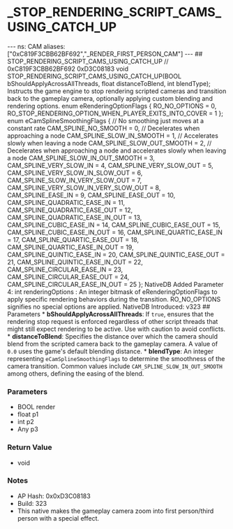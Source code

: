 # _STOP_RENDERING_SCRIPT_CAMS_USING_CATCH_UP

--- ns: CAM aliases: ["0xC819F3CBB62BF692","_RENDER_FIRST_PERSON_CAM"] --- ## STOP_RENDERING_SCRIPT_CAMS_USING_CATCH_UP  // 0xC819F3CBB62BF692 0xD3C08183 void STOP_RENDERING_SCRIPT_CAMS_USING_CATCH_UP(BOOL bShouldApplyAcrossAllThreads, float distanceToBlend, int blendType);  Instructs the game engine to stop rendering scripted cameras and transition back to the gameplay camera, optionally applying custom blending and rendering options.  enum eRenderingOptionFlags { RO_NO_OPTIONS = 0, RO_STOP_RENDERING_OPTION_WHEN_PLAYER_EXITS_INTO_COVER = 1 };  enum eCamSplineSmoothingFlags { // No smoothing just moves at a constant rate CAM_SPLINE_NO_SMOOTH = 0, // Decelerates when approaching a node CAM_SPLINE_SLOW_IN_SMOOTH = 1, // Accelerates slowly when leaving a node CAM_SPLINE_SLOW_OUT_SMOOTH = 2, // Decelerates when approaching a node and accelerates slowly when leaving a node CAM_SPLINE_SLOW_IN_OUT_SMOOTH = 3, CAM_SPLINE_VERY_SLOW_IN = 4, CAM_SPLINE_VERY_SLOW_OUT = 5, CAM_SPLINE_VERY_SLOW_IN_SLOW_OUT = 6, CAM_SPLINE_SLOW_IN_VERY_SLOW_OUT = 7, CAM_SPLINE_VERY_SLOW_IN_VERY_SLOW_OUT = 8, CAM_SPLINE_EASE_IN = 9, CAM_SPLINE_EASE_OUT = 10, CAM_SPLINE_QUADRATIC_EASE_IN = 11, CAM_SPLINE_QUADRATIC_EASE_OUT = 12, CAM_SPLINE_QUADRATIC_EASE_IN_OUT = 13, CAM_SPLINE_CUBIC_EASE_IN = 14, CAM_SPLINE_CUBIC_EASE_OUT = 15, CAM_SPLINE_CUBIC_EASE_IN_OUT = 16, CAM_SPLINE_QUARTIC_EASE_IN = 17, CAM_SPLINE_QUARTIC_EASE_OUT = 18, CAM_SPLINE_QUARTIC_EASE_IN_OUT = 19, CAM_SPLINE_QUINTIC_EASE_IN = 20, CAM_SPLINE_QUINTIC_EASE_OUT = 21, CAM_SPLINE_QUINTIC_EASE_IN_OUT = 22, CAM_SPLINE_CIRCULAR_EASE_IN = 23, CAM_SPLINE_CIRCULAR_EASE_OUT = 24, CAM_SPLINE_CIRCULAR_EASE_IN_OUT = 25 };  NativeDB Added Parameter 4: int renderingOptions : An integer bitmask of eRenderingOptionFlags to apply specific rendering behaviors during the transition. RO_NO_OPTIONS signifies no special options are applied.  NativeDB Introduced: v323  ## Parameters * **bShouldApplyAcrossAllThreads**: If `true`, ensures that the rendering stop request is enforced regardless of other script threads that might still expect rendering to be active. Use with caution to avoid conflicts. * **distanceToBlend**: Specifies the distance over which the camera should blend from the scripted camera back to the gameplay camera. A value of `0.0` uses the game's default blending distance. * **blendType**: An integer representing `eCamSplineSmoothingFlags` to determine the smoothness of the camera transition. Common values include `CAM_SPLINE_SLOW_IN_OUT_SMOOTH` among others, defining the easing of the blend.

### Parameters
* BOOL render
* float p1
* int p2
* Any p3

### Return Value
* void

### Notes
* AP Hash: 0x0xD3C08183
* Build: 323
* This native makes the gameplay camera zoom into first person/third person with a special effect.

